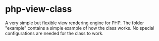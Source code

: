 # php-view-class
A very simple but flexible view rendering engine for PHP. The folder "example" contains a simple example of how the class works. No special configurations are needed for the class to work.